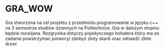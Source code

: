 # GRA_WOW
 Gra stworzona na cel projektu z przedmiotu programowanie w języku c++ na 3 semestrze studiów dziennych na Politechnice. Gra w dalszym stopniu będzie rozwijana. Rozgrywka dotyczy pojedynczego bohatera który ma za zadanie powstrzymać potwory/ zdobyć złoty skarb oraz odnaeźć złote drzwi 
